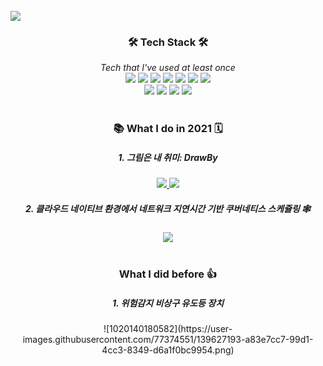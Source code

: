 <br />
<img src=https://capsule-render.vercel.app/api?type=soft&text=KunVeloper_😉&fontColor=FAFAFA&color=004070&height=150&desc=개발자들의%20WannaBe가%20되고싶은%20이건호%20입니다!&descAlign=44&descAlignY=80 />
<br />
<div align="center">
  <h3>🛠 Tech Stack 🛠</h3>
  <i>Tech that I've used at least once</i>
  <div>
    <img src="https://img.shields.io/badge/Python-1e415e?style=flat-square&logo=Python&logoColor=white"/>
    <img src="https://img.shields.io/badge/C-5f92c6?style=flat-square&logo=C&logoColor=white"/>
    <img src="https://img.shields.io/badge/C++-005694?style=flat-square&logo=C%2b%2b&logoColor=white"/>
    <img src="https://img.shields.io/badge/React-46caf3?style=flat-square&logo=React&logoColor=white"/>
    <img src="https://img.shields.io/badge/Javascript-ebd519?style=flat-square&logo=Javascript&logoColor=white&fontColor=white"/>
    <img src="https://img.shields.io/badge/HTML5-d84b26?style=flat-square&logo=html5&logoColor=white"/>
    <img src="https://img.shields.io/badge/CSS3-148bc8?style=flat-square&logo=css3&logoColor=white"/>
  </div>
  <div>
    <img src="https://img.shields.io/badge/Prisma-27313f?style=flat-square&logo=prisma&logoColor=white"/>
    <img src="https://img.shields.io/badge/ApolloGraphQL-a300f0?style=flat-square&logo=apollographql&logoColor=white"/>
    <img src="https://img.shields.io/badge/Kubernetes-2e67d9?style=flat-square&logo=kubernetes&logoColor=white"/>
    <img src="https://img.shields.io/badge/SQlite3-8dd1e4?style=flat-square&logo=sqlite&logoColor=white"/>
  </div>
</div>
<br />
<div align="center">
<h3> 📚 What I do in 2021 🗓 </h4>
<h5>1. 그림은 내 취미: DrawBy</h5>
  
<a href="https://github.com/kunholee98/DrawBy">
<img src="https://img.shields.io/badge/Backend-004070?style=flat-square&logo=&logoColor=white"/>
</a>
<a href="https://github.com/kunholee98/DrawBy-web">
<img src="https://img.shields.io/badge/Frontend-309030?style=flat-square&logo=&logoColor=white"/>
</a>

<h5> 2. 클라우드 네이티브 환경에서 네트워크 지연시간 기반 쿠버네티스 스케쥴링 🕸</h5>

<a href="https://github.com/kunholee98/k8s-scheduling-based-on-networking-latency-in-cloud-native-computing-platform">
<img src="https://img.shields.io/badge/K8S_Scheduling_based_on_Networking_Latency_in_Cloud Native_Computing_Platform-FFAA00?style=flat-square&logo=&logoColor=white"/>
</a>
  </div>
  <br />
<div align="center">
<h3>What I did before 👍</h3>
<h5>1. 위험감지 비상구 유도등 장치</h5>
![1020140180582](https://user-images.githubusercontent.com/77374551/139627193-a83e7cc7-99d1-4cc3-8349-d6a1f0bc9954.png)


</div>
<!--
**kunholee98/kunholee98** is a ✨ _special_ ✨ repository because its `README.md` (this file) appears on your GitHub profile.

Here are some ideas to get you started:

- 🔭 I’m currently working on ...
- 🌱 I’m currently learning ...
- 👯 I’m looking to collaborate on ...
- 🤔 I’m looking for help with ...
- 💬 Ask me about ...
- 📫 How to reach me: ...
- 😄 Pronouns: ...
- ⚡ Fun fact: ...
-->


